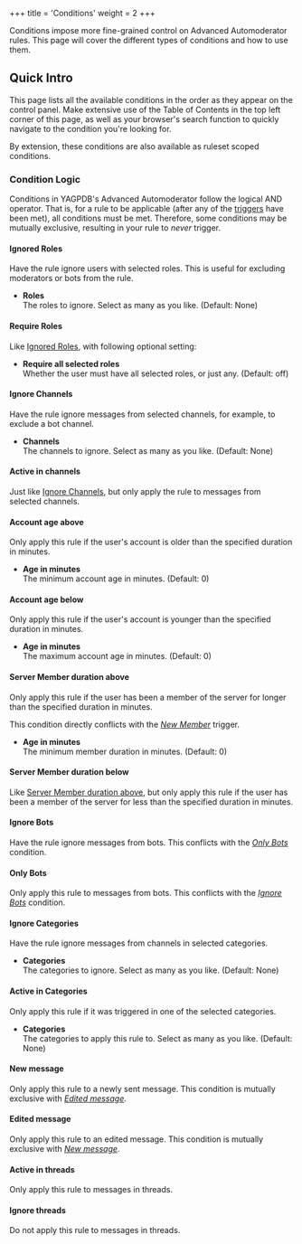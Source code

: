 +++
title = 'Conditions'
weight = 2
+++

Conditions impose more fine-grained control on Advanced Automoderator rules. This page will cover the different types
of conditions and how to use them.

<!--more-->

## Quick Intro

This page lists all the available conditions in the order as they appear on the control panel. Make extensive use of the
Table of Contents in the top left corner of this page, as well as your browser's search function to quickly navigate to
the condition you're looking for.

By extension, these conditions are also available as ruleset scoped conditions.

### Condition Logic

Conditions in YAGPDB's Advanced Automoderator follow the logical AND operator. That is, for a rule to be applicable
(after any of the [triggers](./triggers) have been met), all conditions must be met. Therefore, some conditions may be
mutually exclusive, resulting in your rule to *never* trigger.

#### Ignored Roles

Have the rule ignore users with selected roles. This is useful for excluding moderators or bots from the rule.

- **Roles**<br>
    The roles to ignore. Select as many as you like. (Default: None)

#### Require Roles

Like [Ignored Roles](#ignored-roles), with following optional setting:

- **Require all selected roles**<br>
    Whether the user must have all selected roles, or just any. (Default: off)

#### Ignore Channels

Have the rule ignore messages from selected channels, for example, to exclude a bot channel.

- **Channels**<br>
    The channels to ignore. Select as many as you like. (Default: None)

#### Active in channels

Just like [Ignore Channels](#ignore-channels), but only apply the rule to messages from selected channels.

#### Account age above

Only apply this rule if the user's account is older than the specified duration in minutes.

- **Age in minutes**<br>
    The minimum account age in minutes. (Default: 0)

#### Account age below

Only apply this rule if the user's account is younger than the specified duration in minutes.

- **Age in minutes**<br>
    The maximum account age in minutes. (Default: 0)

#### Server Member duration above

Only apply this rule if the user has been a member of the server for longer than the specified duration in minutes.

This condition directly conflicts with the *[New Member](./triggers#new-member)* trigger.

- **Age in minutes**<br>
    The minimum member duration in minutes. (Default: 0)

#### Server Member duration below

Like [Server Member duration above](#server-member-duration-above), but only apply this rule if the user has been a
member of the server for less than the specified duration in minutes.

#### Ignore Bots

Have the rule ignore messages from bots. This conflicts with the *[Only Bots](#only-bots)* condition.

#### Only Bots

Only apply this rule to messages from bots. This conflicts with the *[Ignore Bots](#ignore-bots)* condition.

#### Ignore Categories

Have the rule ignore messages from channels in selected categories.

- **Categories**<br>
    The categories to ignore. Select as many as you like. (Default: None)

#### Active in Categories

Only apply this rule if it was triggered in one of the selected categories.

- **Categories**<br>
    The categories to apply this rule to. Select as many as you like. (Default: None)

#### New message

Only apply this rule to a newly sent message. This condition is mutually exclusive with *[Edited message](#edited-message)*.

#### Edited message

Only apply this rule to an edited message. This condition is mutually exclusive with *[New message](#new-message)*.

#### Active in threads

Only apply this rule to messages in threads.

#### Ignore threads

Do not apply this rule to messages in threads.
